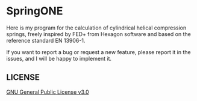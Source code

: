 # SpringONE

Here is my program for the calculation of cylindrical helical compression springs, 
freely inspired by FED+ from Hexagon software and based on the reference standard EN 13906-1.

If you want to report a bug or request a new feature, please report it in the issues, 
and I will be happy to implement it.

## LICENSE

[GNU General Public License v3.0](https://github.com/melchiorrecaruso/springone/blob/main/LICENSE)


